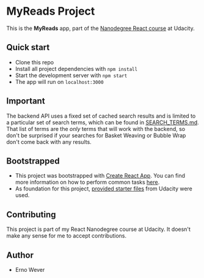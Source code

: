 # MyReads Project
This is the **MyReads** app, part of the [Nanodegree React course](https://www.udacity.com/course/react-nanodegree--nd019) at Udacity. 

## Quick start
* Clone this repo
* Install all project dependencies with `npm install`
* Start the development server with `npm start`
* The app will run on `localhost:3000`

## Important
The backend API uses a fixed set of cached search results and is limited to a particular set of search terms, which can be found in [SEARCH_TERMS.md](SEARCH_TERMS.md). That list of terms are the _only_ terms that will work with the backend, so don't be surprised if your searches for Basket Weaving or Bubble Wrap don't come back with any results.

## Bootstrapped
* This project was bootstrapped with [Create React App](https://github.com/facebookincubator/create-react-app). You can find more information on how to perform common tasks [here](https://github.com/facebookincubator/create-react-app/blob/master/packages/react-scripts/template/README.md).
* As foundation for this project, [provided starter files](https://github.com/udacity/reactnd-project-myreads-starter) from Udacity were used.

## Contributing
This project is part of my React Nanodegree course at Udacity. It doesn't make any sense for me to accept contributions.

## Author
* Erno Wever
